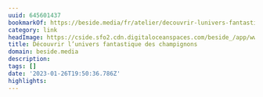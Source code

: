 ```yaml
---
uuid: 645601437
bookmarkOf: https://beside.media/fr/atelier/decouvrir-lunivers-fantastique-des-champignons/
category: link
headImage: https://cside.sfo2.cdn.digitaloceanspaces.com/beside_/app/www/2022/09/Beside-Mycologie-thumbnail.jpg
title: Découvrir l’univers fantastique des champignons
domain: beside.media
description: 
tags: []
date: '2023-01-26T19:50:36.786Z'
highlights: 
---
```




